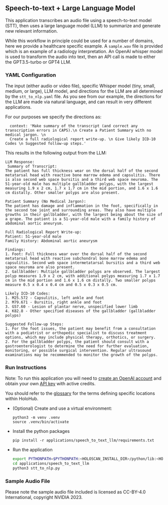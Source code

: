## Speech-to-text + Large Language Model

This application transcribes an audio file using a speech-to-text model (STT), then uses a large language model (LLM) to summarize and generate new relevant information. 

While this workflow in principle could be used for a number of domains, here we provide a healthcare specific example. A `sample.wav` file is provided which is an example of a radiology interpretation. An OpenAI whisper model is used to transform the audio into text, then an API call is made to either the GPT3.5-turbo or GPT4 LLM. 

### YAML Configuration

The input (either audio or video file), specific Whisper model (tiny, small, medium, or large), LLM model, and directions for the LLM are all determined by the `stt_to_nlp.yaml` file. As you see from our example, the directions for the LLM are made via natural language, and can result in very different applications. 

For our purposes we specify the directions as:

```
  context: 'Make summary of the transcript (and correct any transcription errors in CAPS).\n Create a Patient Summary with no medical jargon. \n 
  Create a full radiological report write-up. \n Give likely ICD-10 Codes \n Suggested follow-up steps.'
```

This results in the following output from the LLM:

```
LLM Response: 
 Summary of Transcript:
The patient has full thickness wear on the dorsal half of the second metatarsal head with reactive bone marrow edema and capsulitis. There is also second web space bursitis and a third web space neuroma. The 51-year-old male has multiple gallbladder polyps, with the largest measuring 1.9 x 2 cm, 1.7 x 1.7 cm in the mid portion, and 1.6 x 1.6 cm distally. Other smaller polyps are also present.

Patient Summary (No Medical Jargon):
The patient has damage and inflammation in the foot, specifically in the second toe joint and surrounding areas. They also have multiple growths in their gallbladder, with the largest being about the size of a grape. The patient is a 51-year-old male with a family history of abdominal aortic aneurysm.

Full Radiological Report Write-up:
Patient: 51-year-old male
Family History: Abdominal aortic aneurysm

Findings:
1. Foot: Full thickness wear over the dorsal half of the second metatarsal head with reactive subchondral bone marrow edema and capsulitis. Second web space intermetatarsal bursitis and a third web space neuroma are also present.
2. Gallbladder: Multiple gallbladder polyps are observed. The largest polyp measures 1.9 x 2 cm, with additional polyps measuring 1.7 x 1.7 cm in the mid portion and 1.6 x 1.6 cm distally. Two smaller polyps measure 0.5 x 0.4 x 0.4 cm and 0.5 x 0.3 x 0.5 cm.

Likely ICD-10 Codes:
1. M25.572 - Capsulitis, left ankle and foot
2. M79.671 - Bursitis, right ankle and foot
3. G57.60 - Lesion of plantar nerve, unspecified lower limb
4. K82.8 - Other specified diseases of the gallbladder (gallbladder polyps)

Suggested Follow-up Steps:
1. For the foot issues, the patient may benefit from a consultation with a podiatrist or orthopedic specialist to discuss treatment options, which may include physical therapy, orthotics, or surgery.
2. For the gallbladder polyps, the patient should consult with a gastroenterologist to determine the need for further evaluation, monitoring, or possible surgical intervention. Regular ultrasound examinations may be recommended to monitor the growth of the polyps.
```

### Run Instructions

Note: To run this application you will need to [create an OpenAI account](https://platform.openai.com/signup) and obtain your own [API key](https://platform.openai.com/account/api-keys) with active credits.

You should refer to the [glossary](README.md#Glossary) for the terms defining specific locations within HoloHub.

* (Optional) Create and use a virtual environment:

  ```
  python3 -m venv .venv
  source .venv/bin/activate
  ```

* Install the python packages

  ```
  pip install -r applications/speech_to_text_llm/requirements.txt
  ```

* Run the application

  ```bash
  export PYTHONPATH=$PYTHONPATH:<HOLOSCAN_INSTALL_DIR>/python/lib:<HOLOHUB_BUILD_DIR>/python/lib
  cd applications/speech_to_text_llm 
  python3 stt_to_nlp.py
  ```
### Sample Audio File

Please note the sample audio file included is licensed as CC-BY-4.0 International, copyright NVIDIA 2023. 
